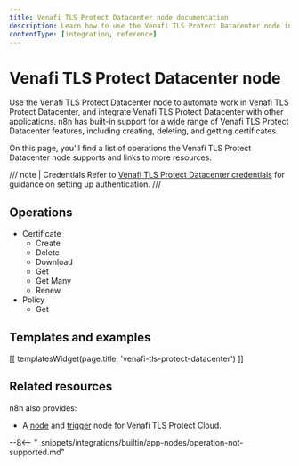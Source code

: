 ```yaml
---
title: Venafi TLS Protect Datacenter node documentation
description: Learn how to use the Venafi TLS Protect Datacenter node in n8n. Follow technical documentation to integrate Venafi TLS Protect Datacenter node into your workflows.
contentType: [integration, reference]
---
```

<!-- vale off -->
<!-- disabled vale because of "Datacenter" Don't want to general approve it, but it's the brand name -->
# Venafi TLS Protect Datacenter node

Use the Venafi TLS Protect Datacenter node to automate work in Venafi TLS Protect Datacenter, and integrate Venafi TLS Protect Datacenter with other applications. n8n has built-in support for a wide range of Venafi TLS Protect Datacenter features, including creating, deleting, and getting certificates. 

On this page, you'll find a list of operations the Venafi TLS Protect Datacenter node supports and links to more resources.

/// note | Credentials
Refer to [Venafi TLS Protect Datacenter credentials](/integrations/builtin/credentials/venafitlsprotectdatacenter.md) for guidance on setting up authentication. 
///

## Operations

* Certificate
	* Create
	* Delete
	* Download
	* Get
	* Get Many
	* Renew
* Policy
	* Get

## Templates and examples

<!-- see https://www.notion.so/n8n/Pull-in-templates-for-the-integrations-pages-37c716837b804d30a33b47475f6e3780 -->
[[ templatesWidget(page.title, 'venafi-tls-protect-datacenter') ]]

## Related resources

n8n also provides:

* A [node](/integrations/builtin/app-nodes/n8n-nodes-base.venafitlsprotectcloud.md) and [trigger](/integrations/builtin/trigger-nodes/n8n-nodes-base.venafitlsprotectcloudtrigger.md) node for Venafi TLS Protect Cloud.

<!-- vale on -->

--8<-- "_snippets/integrations/builtin/app-nodes/operation-not-supported.md"

